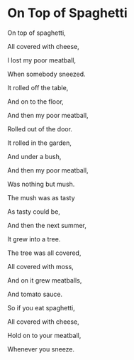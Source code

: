 # On Top of Spaghetti

On top of spaghetti, 

All covered with cheese,

I lost my poor meatball, 

When somebody sneezed.



It rolled off the table,

And on to the floor,

And then my poor meatball,

Rolled out of the door.



It rolled in the garden,  

And under a bush,

And then my poor meatball,

Was nothing but mush.



The mush was as tasty

As tasty could be,

And then the next summer, 

It grew into a tree.



The tree was all covered,

All covered with moss,

And on it grew meatballs,

And tomato sauce.



So if you eat spaghetti,

All covered with cheese,

Hold on to your meatball,

Whenever you sneeze.







